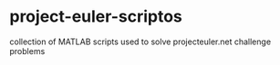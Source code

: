 # project-euler-scriptos
collection of MATLAB scripts used to solve projecteuler.net challenge problems
